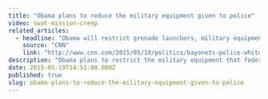 ```yaml
---
title: "Obama plans to reduce the military equipment given to police"
video: swat-mission-creep
related_articles:
  - headline: "Obama will restrict grenade launchers, military equipment from local police"
    source: "CNN"
    link: "http://www.cnn.com/2015/05/18/politics/bayonets-police-white-house/"
description: "Obama plans to restrict the military equipment that federal agencies can give to local police. This is how our police became so militarized. "
date: 2015-05-19T14:51:00.000Z
published: true
slug: obama-plans-to-reduce-the-military-equipment-given-to-police
---
```


